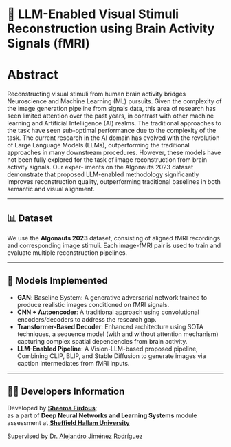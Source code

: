 # 🧠 LLM-Enabled Visual Stimuli Reconstruction using Brain Activity Signals (fMRI)

# Abstract
Reconstructing  visual stimuli from human brain activity  bridges  Neuroscience and 
Machine Learning  (ML)  pursuits.  Given  the  complexity of  the  image  generation 
pipeline from  signals data, this  area of research has seen limited  attention over 
the past years, in contrast  with other machine learning and Artificial  Intelligence
(AI) realms. The traditional approaches to the task have seen sub-optimal performance
due to the complexity of the task. The current research in the AI domain  has evolved 
with the revolution of  Large  Language  Models (LLMs), outperforming the traditional 
approaches in many downstream  procedures. However, these models  have not been fully 
explored for the task of image reconstruction from brain activity signals. Our exper-
iments on the Algonauts 2023 dataset demonstrate that proposed LLM-enabled methodology
significantly improves reconstruction quality, outperforming traditional baselines in 
both semantic and visual alignment.

---

## 📊 Dataset

We use the **Algonauts 2023** dataset, consisting of aligned fMRI recordings and corresponding image stimuli. Each image-fMRI pair is used to train and evaluate multiple reconstruction pipelines.

---

## 🧠 Models Implemented

- **GAN**: Baseline System: A generative adversarial network trained to produce realistic images conditioned on fMRI signals.
- **CNN + Autoencoder**: A traditional approach using convolutional encoders/decoders to address the research gap.
- **Transformer-Based Decoder**: Enhanced architecture using SOTA techniques, a sequence model (with and without attention mechanism) capturing complex spatial dependencies from brain activity.
- **LLM-Enabled Pipeline**: A Vision-LLM-based proposed pipeline, Combining CLIP, BLIP, and Stable Diffusion to generate images via caption intermediates from fMRI inputs.

---
## 👩‍💻 Developers Information

Developed by **[Sheema Firdous](https://www.linkedin.com/in/sheema-firdous-67b9b8181/)**;  
as a part of **Deep Neural Networks and Learning Systems** module assessment  at **[Sheffield Hallam University](https://www.shu.ac.uk/)**

Supervised by [Dr. Alejandro Jiménez Rodríguez](https://www.linkedin.com/in/aljiro/)
